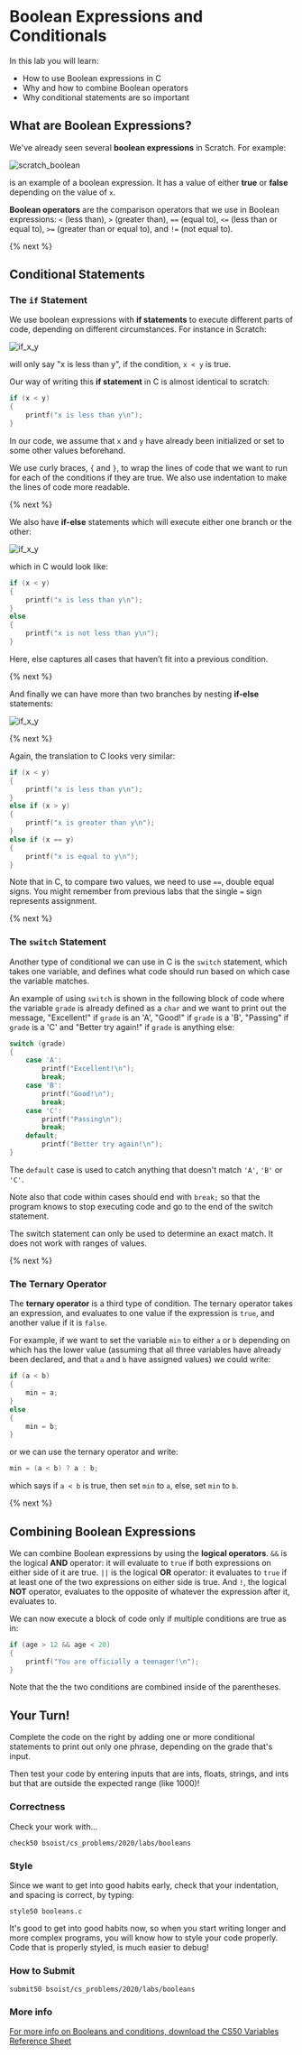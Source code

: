 # Boolean Expressions and Conditionals

In this lab you will learn:

- How to use Boolean expressions in C
- Why and how to combine Boolean operators
- Why conditional statements are so important

## What are Boolean Expressions?

We've already seen several **boolean expressions** in Scratch. For example:

![scratch_boolean](https://raw.githubusercontent.com/cs50nestm/cs50labs/2019/booleans/scratch_boolean.png)

is an example of a boolean expression. It has a value of either **true** or **false** depending on the value of `x`.

**Boolean operators** are the comparison operators that we use in Boolean expressions: `<` (less than), `>` (greater than), `==` (equal to), `<=` (less than or equal to), `>=` (greater than or equal to), and `!=` (not equal to).

{% next %}

## Conditional Statements

### The `if` Statement

We use boolean expressions with **if statements** to execute different parts of code, depending on different circumstances.  For instance in Scratch:

![if_x_y](https://raw.githubusercontent.com/cs50nestm/cs50labs/2019/booleans/if_x_y.png)

will only say "x is less than y", if the condition, `x < y` is true.

Our way of writing this **if statement** in C is almost identical to scratch:

```c
if (x < y)
{
    printf("x is less than y\n");
}
```

In our code, we assume that `x` and `y` have already been initialized or set to some other values beforehand.

We use curly braces, `{` and `}`, to wrap the lines of code that we want to run for each of the conditions if they are true. We also use indentation to make the lines of code more readable.

{% next %}

We also have **if-else** statements which will execute either one branch or the other:

![if_x_y](https://raw.githubusercontent.com/cs50nestm/cs50labs/2019/booleans/if_else.png)

which in C would look like:

```c
if (x < y)
{
    printf("x is less than y\n");
}
else
{
    printf("x is not less than y\n");
}
```

Here, else captures all cases that haven’t fit into a previous condition.

{% next %}

And finally we can have more than two branches by nesting **if-else** statements:

![if_x_y](https://raw.githubusercontent.com/cs50nestm/cs50labs/2019/booleans/if_else_if.png)

{% next %}

Again, the translation to C looks very similar:

```c
if (x < y)
{
    printf("x is less than y\n");
}
else if (x > y)
{
    printf("x is greater than y\n");
}
else if (x == y)
{
    printf("x is equal to y\n");
}
```

Note that in C, to compare two values, we need to use `==`, double equal signs. You might remember from previous labs that the single `=` sign represents assignment.

{% next %}

### The `switch` Statement

Another type of conditional we can use in C is the `switch` statement, which takes one variable, and defines what
code should run based on which case the variable matches.

An example of using `switch` is shown in the following block of code where the variable `grade` is already defined as a `char` and we want to print out the message, "Excellent!" if `grade` is an 'A', "Good!" if `grade` is a 'B', "Passing" if `grade` is a 'C' and "Better try again!" if `grade` is anything else:

```c
switch (grade)
{
    case 'A':
        printf("Excellent!\n");
        break;
    case 'B':
        printf("Good!\n");
        break;
    case 'C':
        printf("Passing\n");
        break;
    default;
        printf("Better try again!\n");
}
```
The `default` case is used to catch anything that doesn't match `'A'`, `'B'` or `'C'`.

Note also that code within cases should end with `break;` so that the program knows to stop
executing code and go to the end of the switch statement.

The switch statement can only be used to determine an exact match. It does not work with ranges of values.

{% next %}

### The Ternary Operator

The **ternary operator** is a third type of condition. The ternary operator takes an expression, and evaluates to one value if the expression is `true`, and another value if it is `false`.

For example, if we want to set the variable `min` to either `a` or `b` depending on which has the lower value (assuming that all three variables have already been declared, and that `a` and `b` have assigned values) we could write:

```c
if (a < b)
{
    min = a;
}
else
{
    min = b;
}
```

or we can use the ternary operator and write:

```c
min = (a < b) ? a : b;
```

which says if `a < b` is true, then set `min` to `a`, else, set `min` to `b`.

{% next %}


## Combining Boolean Expressions

We can combine Boolean expressions by using the **logical operators**.  `&&` is the logical **AND** operator: it will evaluate to `true` if both expressions on either side of it are true. `||` is the logical **OR** operator: it evaluates to `true` if at least one of the two expressions on either side is true. And `!`, the logical **NOT** operator, evaluates to the opposite of whatever the expression after it, evaluates to.

We can now execute a block of code only if multiple conditions are true as in:

```c
if (age > 12 && age < 20)
{
    printf("You are officially a teenager!\n");
}
```

Note that the the two conditions are combined inside of the parentheses.

## Your Turn!

Complete the code on the right by adding one or more conditional statements to print out only one phrase, depending on the grade that's input.

Then test your code by entering inputs that are ints, floats, strings, and ints but that are outside the expected range (like 1000)!

### Correctness

Check your work with...

```
check50 bsoist/cs_problems/2020/labs/booleans
```

### Style

Since we want to get into good habits early, check that your indentation, and spacing is correct, by typing:

```
style50 booleans.c
```

It's good to get into good habits now, so when you start writing longer and more complex programs, you will know how to style your code properly. Code that is properly styled, is much easier to debug!

### How to Submit

```
submit50 bsoist/cs_problems/2020/labs/booleans
```

### More info
[For more info on Booleans and conditions, download the CS50 Variables Reference Sheet](https://www.bsoi.st/csp/curriculum/x/references/boolean_expressions.pdf)
